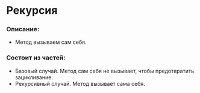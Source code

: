 # Рекурсия

### Описание:
  - Метод вызываем сам себя.
  
### Состоит из частей: 
  - Базовый случай. Метод сам себя не вызывает, чтобы предотвратить зацикливание.
  - Рекурсивный случай. Метод вызывает сама себя.
